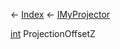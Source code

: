 ← [Index](Api-Index) ← [IMyProjector](Sandbox.ModAPI.Ingame.IMyProjector)

[int](System.Int32) ProjectionOffsetZ